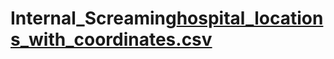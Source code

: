 # Internal_Screaming[hospital_locations_with_coordinates.csv](https://github.com/user-attachments/files/21040858/hospital_locations_with_coordinates.csv)
